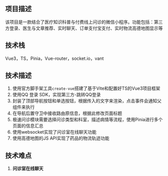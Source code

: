 ## 项目描述
该项目是一款结合了医疗知识科普与付费线上问诊的微信小程序。功能包括：第三方登录、医生与文章推荐、实时聊天、订单支付宝支付、实时物流高德地图显示等

## 技术栈

Vue3，TS，Pinia，Vue-router，socket.io，vant

## 技术描述

1. 使用官方脚手架工具`create-vue`搭建了基于Vite和配置好TS的Vue3项目框架
2. 使用QQ 登录 SDK，实现第三方-跳转QQ登录
3. 封装了顶部导航按钮和单选按钮，根据传入的文字来渲染，点击事件会通知父组件来执行
4. 在导航后置守卫中接收路由原信息，根据此修改页面标题
5. 极速问诊模块需要选择问诊类型和科室，描述病情等流程，使用Pinia进行多个页面的信息汇总
6. 使用websocket实现了问诊室在线聊天功能
7. 使用高德地图的JS API实现了药品的物流轨迹功能
## 技术难点

1. **问诊室在线聊天**